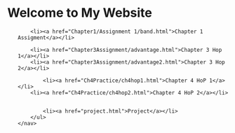 <!DOCTYPE html>
<html lang="en">
<head>
    <meta charset="UTF-8">
    <meta name="viewport" content="width=device-width, initial-scale=1.0">
    <title>My Website</title>
</head>
<body>
    <h1>Welcome to My Website</h1>
    <nav>
        <ul>
		  
	    <li><a href="Chapter1/Assignment 1/band.html">Chapter 1 Assigment</a></li>

	    <li><a href="Chapter3Assignment/advantage.html">Chapter 3 Hop 1</a></li>
	    <li><a href="Chapter3Assignment/advantage2.html">Chapter 3 Hop 2</a></li>
	    
            <li><a href="Ch4Practice/ch4hop1.html">Chapter 4 HoP 1</a></li>
	    <li><a href="Ch4Practice/ch4hop2.html">Chapter 4 HoP 2</a></li>
            
	    
            <li><a href="project.html">Project</a></li>
        </ul>
    </nav>
</body>
</html>

